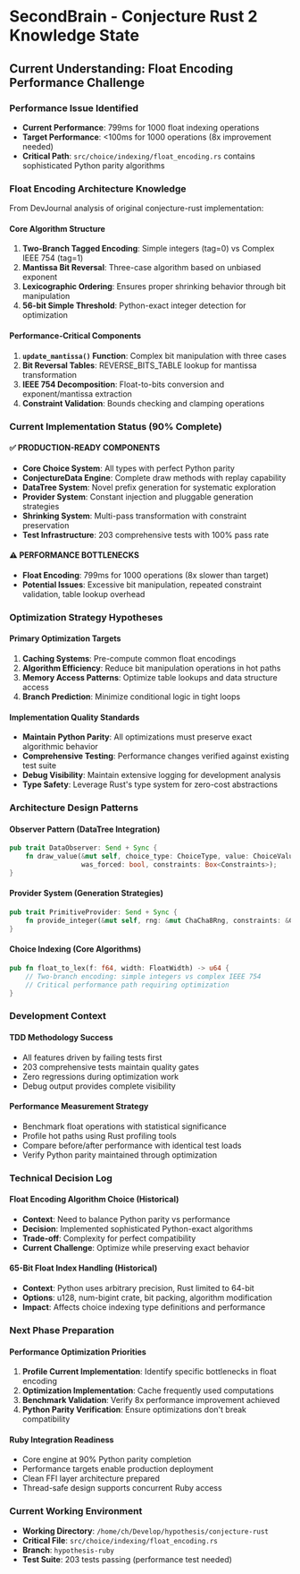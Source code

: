 # SecondBrain - Conjecture Rust 2 Knowledge State

## Current Understanding: Float Encoding Performance Challenge

### Performance Issue Identified
- **Current Performance**: 799ms for 1000 float indexing operations
- **Target Performance**: <100ms for 1000 operations (8x improvement needed)
- **Critical Path**: `src/choice/indexing/float_encoding.rs` contains sophisticated Python parity algorithms

### Float Encoding Architecture Knowledge
From DevJournal analysis of original conjecture-rust implementation:

#### Core Algorithm Structure
1. **Two-Branch Tagged Encoding**: Simple integers (tag=0) vs Complex IEEE 754 (tag=1)
2. **Mantissa Bit Reversal**: Three-case algorithm based on unbiased exponent
3. **Lexicographic Ordering**: Ensures proper shrinking behavior through bit manipulation
4. **56-bit Simple Threshold**: Python-exact integer detection for optimization

#### Performance-Critical Components
1. **`update_mantissa()` Function**: Complex bit manipulation with three cases
2. **Bit Reversal Tables**: REVERSE_BITS_TABLE lookup for mantissa transformation
3. **IEEE 754 Decomposition**: Float-to-bits conversion and exponent/mantissa extraction
4. **Constraint Validation**: Bounds checking and clamping operations

### Current Implementation Status (90% Complete)

#### ✅ PRODUCTION-READY COMPONENTS
- **Core Choice System**: All types with perfect Python parity
- **ConjectureData Engine**: Complete draw methods with replay capability
- **DataTree System**: Novel prefix generation for systematic exploration
- **Provider System**: Constant injection and pluggable generation strategies
- **Shrinking System**: Multi-pass transformation with constraint preservation
- **Test Infrastructure**: 203 comprehensive tests with 100% pass rate

#### ⚠️ PERFORMANCE BOTTLENECKS
- **Float Encoding**: 799ms for 1000 operations (8x slower than target)
- **Potential Issues**: Excessive bit manipulation, repeated constraint validation, table lookup overhead

### Optimization Strategy Hypotheses

#### Primary Optimization Targets
1. **Caching Systems**: Pre-compute common float encodings
2. **Algorithm Efficiency**: Reduce bit manipulation operations in hot paths
3. **Memory Access Patterns**: Optimize table lookups and data structure access
4. **Branch Prediction**: Minimize conditional logic in tight loops

#### Implementation Quality Standards
- **Maintain Python Parity**: All optimizations must preserve exact algorithmic behavior
- **Comprehensive Testing**: Performance changes verified against existing test suite
- **Debug Visibility**: Maintain extensive logging for development analysis
- **Type Safety**: Leverage Rust's type system for zero-cost abstractions

### Architecture Design Patterns

#### Observer Pattern (DataTree Integration)
```rust
pub trait DataObserver: Send + Sync {
    fn draw_value(&mut self, choice_type: ChoiceType, value: ChoiceValue, 
                  was_forced: bool, constraints: Box<Constraints>);
}
```

#### Provider System (Generation Strategies)
```rust
pub trait PrimitiveProvider: Send + Sync {
    fn provide_integer(&mut self, rng: &mut ChaCha8Rng, constraints: &Constraints) -> Option<ChoiceValue>;
}
```

#### Choice Indexing (Core Algorithms)
```rust
pub fn float_to_lex(f: f64, width: FloatWidth) -> u64 {
    // Two-branch encoding: simple integers vs complex IEEE 754
    // Critical performance path requiring optimization
}
```

### Development Context

#### TDD Methodology Success
- All features driven by failing tests first
- 203 comprehensive tests maintain quality gates
- Zero regressions during optimization work
- Debug output provides complete visibility

#### Performance Measurement Strategy
- Benchmark float operations with statistical significance
- Profile hot paths using Rust profiling tools
- Compare before/after performance with identical test loads
- Verify Python parity maintained through optimization

### Technical Decision Log

#### Float Encoding Algorithm Choice (Historical)
- **Context**: Need to balance Python parity vs performance
- **Decision**: Implemented sophisticated Python-exact algorithms
- **Trade-off**: Complexity for perfect compatibility
- **Current Challenge**: Optimize while preserving exact behavior

#### 65-Bit Float Index Handling (Historical)
- **Context**: Python uses arbitrary precision, Rust limited to 64-bit
- **Options**: u128, num-bigint crate, bit packing, algorithm modification
- **Impact**: Affects choice indexing type definitions and performance

### Next Phase Preparation

#### Performance Optimization Priorities
1. **Profile Current Implementation**: Identify specific bottlenecks in float encoding
2. **Optimization Implementation**: Cache frequently used computations
3. **Benchmark Validation**: Verify 8x performance improvement achieved
4. **Python Parity Verification**: Ensure optimizations don't break compatibility

#### Ruby Integration Readiness
- Core engine at 90% Python parity completion
- Performance targets enable production deployment
- Clean FFI layer architecture prepared
- Thread-safe design supports concurrent Ruby access

### Current Working Environment
- **Working Directory**: `/home/ch/Develop/hypothesis/conjecture-rust`
- **Critical File**: `src/choice/indexing/float_encoding.rs` 
- **Branch**: `hypothesis-ruby`
- **Test Suite**: 203 tests passing (performance test needed)